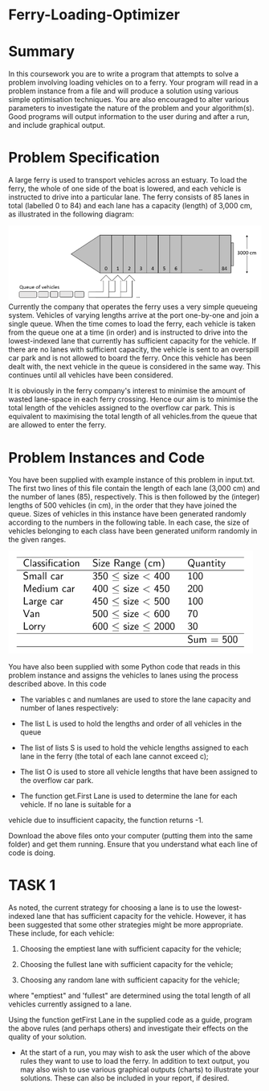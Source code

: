 # Ferry-Loading-Optimizer

# Summary

In this coursework you are to write a program that attempts to solve a problem involving loading vehicles on to a ferry. Your program will read in a problem instance from a file and will produce a solution using various simple optimisation techniques. You are also encouraged to alter various parameters to investigate the nature of the problem and your algorithm(s). Good programs will output information to the user during and after a run, and include graphical output.

# Problem Specification

A large ferry is used to transport vehicles across an estuary. To load the ferry, the whole of one side of the boat is lowered, and each vehicle is instructed to drive into a particular lane. The ferry consists of 85 lanes in total (labelled 0 to 84) and each lane has a capacity (length) of 3,000 cm, as illustrated in the following diagram:

![alt text](image-1.png)
Currently the company that operates the ferry uses a very simple queueing system. Vehicles of varying lengths arrive at the port one-by-one and join a single queue. When the time comes to load the ferry, each vehicle is taken from the queue one at a time (in order) and is instructed to drive into the lowest-indexed lane that currently has sufficient capacity for the vehicle. If there are no lanes with sufficient capacity, the vehicle is sent to an overspill car park and is not allowed to board the ferry. Once this vehicle has been dealt with, the next vehicle in the queue is considered in the same way. This continues until all vehicles have been considered.

It is obviously in the ferry company's interest to minimise the amount of wasted lane-space in each ferry crossing. Hence our aim is to minimise the total length of the vehicles assigned to the overflow car park. This is equivalent to maximising the total length of all vehicles.from the queue that are allowed to enter the ferry.

# Problem Instances and Code

You have been supplied with example instance of this problem in input.txt. The first two lines of this file contain the length of each lane (3,000 cm) and the number of lanes (85), respectively. This is then followed by the (integer) lengths of 500 vehicles (in cm), in the order that they have joined the queue. Sizes of vehicles in this instance have been generated randomly according to the numbers in the following table. In each case, the size of vehicles belonging to each class have been generated uniform randomly in the given ranges.

![alt text](image-2.png)


You have also been supplied with some Python code that reads in this problem instance and assigns the vehicles to lanes using the process described above. In this code

* The variables c and numlanes are used to store the lane capacity and number of lanes respectively:

* The list L is used to hold the lengths and order of all vehicles in the queue

* The list of lists S is used to hold the vehicle lengths assigned to each lane in the ferry (the total of each lane cannot exceed c);

* The list O is used to store all vehicle lengths that have been assigned to the overflow car park.

* The function get.First Lane is used to determine the lane for each vehicle. If no lane is suitable for a

vehicle due to insufficient capacity, the function returns -1.

Download the above files onto your computer (putting them into the same folder) and get them running. Ensure that you understand what each line of code is doing.

# TASK 1

As noted, the current strategy for choosing a lane is to use the lowest-indexed lane that has sufficient capacity for the vehicle. However, it has been suggested that some other strategies might be more appropriate. These include, for each vehicle:

1. Choosing the emptiest lane with sufficient capacity for the vehicle;

2. Choosing the fullest lane with sufficient capacity for the vehicle;

3. Choosing any random lane with sufficient capacity for the vehicle;

where "emptiest" and 'fullest" are determined using the total length of all vehicles currently assigned to a lane.

Using the function getFirst Lane in the supplied code as a guide, program the above rules (and perhaps others) and investigate their effects on the quality of your solution.

* At the start of a run, you may wish to ask the user which of the above rules they want to use to load the ferry. In addition to text output, you may also wish to use various graphical outputs (charts) to illustrate your solutions. These can also be included in your report, if desired.